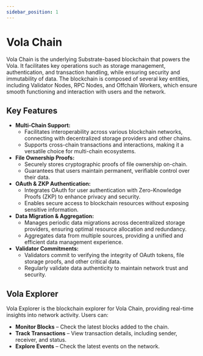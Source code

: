 ```yaml
---
sidebar_position: 1
---
```


# Vola Chain

Vola Chain is the underlying Substrate-based blockchain that powers the Vola. It facilitates key operations such as storage management, authentication, and transaction handling, while ensuring security and immutability of data. The blockchain is composed of several key entities, including Validator Nodes, RPC Nodes, and Offchain Workers, which ensure smooth functioning and interaction with users and the network.

## Key Features

- **Multi-Chain Support:**
  - Facilitates interoperability across various blockchain networks, connecting with decentralized storage providers and other chains.
  - Supports cross-chain transactions and interactions, making it a versatile choice for multi-chain ecosystems.
- **File Ownership Proofs:**
  - Securely stores cryptographic proofs of file ownership on-chain.
  - Guarantees that users maintain permanent, verifiable control over their data.
- **OAuth & ZKP Authentication:**
  - Integrates OAuth for user authentication with Zero-Knowledge Proofs (ZKP) to enhance privacy and security.
  - Enables secure access to blockchain resources without exposing sensitive information.
- **Data Migration & Aggregation:**
  - Manages periodic data migrations across decentralized storage providers, ensuring optimal resource allocation and redundancy.
  - Aggregates data from multiple sources, providing a unified and efficient data management experience.
- **Validator Commitments:**
  - Validators commit to verifying the integrity of OAuth tokens, file storage proofs, and other critical data.
  - Regularly validate data authenticity to maintain network trust and security.

## Vola Explorer

Vola Explorer is the blockchain explorer for Vola Chain, providing real-time insights into network activity. Users can:

- **Monitor Blocks** – Check the latest blocks added to the chain.
- **Track Transactions** – View transaction details, including sender, receiver, and status.
- **Explore Events** – Check the latest events on the network.
